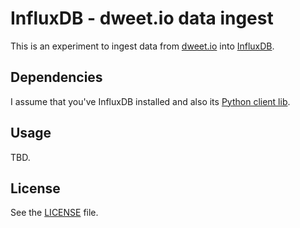 # InfluxDB - dweet.io data ingest

This is an experiment to ingest data from [dweet.io](http://dweet.io) into 
[InfluxDB](http://influxdb.com/download/).

## Dependencies

I assume that you've InfluxDB installed and also its
[Python client lib](http://influxdb.com/docs/v0.8/client_libraries/python.html).


## Usage


TBD.

## License

See the [LICENSE](LICENSE) file.
